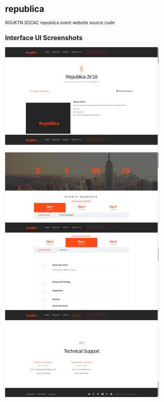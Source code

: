 # republica
RGUKTN SDCAC republica event website source code

## Interface UI Screenshots

<img src = "./uipics/1.png">
<img src = "./uipics/2.png">
<img src = "./uipics/3.png">
<img src = "./uipics/4.png">